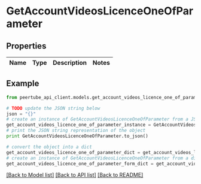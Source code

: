# GetAccountVideosLicenceOneOfParameter


## Properties
Name | Type | Description | Notes
------------ | ------------- | ------------- | -------------

## Example

```python
from peertube_api_client.models.get_account_videos_licence_one_of_parameter import GetAccountVideosLicenceOneOfParameter

# TODO update the JSON string below
json = "{}"
# create an instance of GetAccountVideosLicenceOneOfParameter from a JSON string
get_account_videos_licence_one_of_parameter_instance = GetAccountVideosLicenceOneOfParameter.from_json(json)
# print the JSON string representation of the object
print GetAccountVideosLicenceOneOfParameter.to_json()

# convert the object into a dict
get_account_videos_licence_one_of_parameter_dict = get_account_videos_licence_one_of_parameter_instance.to_dict()
# create an instance of GetAccountVideosLicenceOneOfParameter from a dict
get_account_videos_licence_one_of_parameter_form_dict = get_account_videos_licence_one_of_parameter.from_dict(get_account_videos_licence_one_of_parameter_dict)
```
[[Back to Model list]](../README.md#documentation-for-models) [[Back to API list]](../README.md#documentation-for-api-endpoints) [[Back to README]](../README.md)


